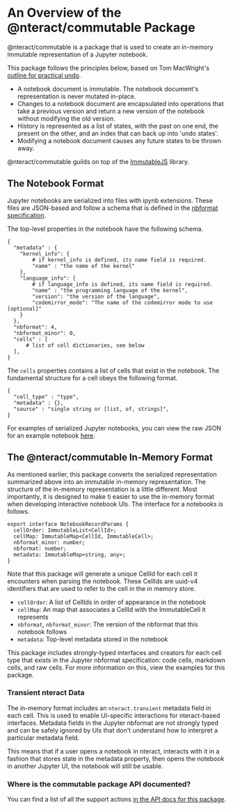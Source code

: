 # An Overview of the @nteract/commutable Package

@nteract/commutable is a package that is used to create an in-memory Immutable representation of a Jupyter notebook.

This package follows the principles below, based on Tom MacWright's [outline for practical undo](http://www.macwright.org/2015/05/18/practical-undo.html).

- A notebook document is immutable. The notebook document's representation is never mutated in-place.
- Changes to a notebook document are encapsulated into operations that take a previous version and return a new version of the notebook without modifying the old version.
- History is represented as a list of states, with the past on one end, the present on the other, and an index that can back up into 'undo states'.
- Modifying a notebook document causes any future states to be thrown away.

@nteract/commutable guilds on top of the [ImmutableJS](https://immutable-js.github.io/immutable-js/) library.

## The Notebook Format

Jupyter notebooks are serialized into files with ipynb extensions. These files are JSON-based and follow a schema that is defined in the [nbformat specification](https://nbformat.readthedocs.io/en/latest/).

The top-level properties in the notebook have the following schema.

```
{
  "metadata" : {
    "kernel_info": {
        # if kernel_info is defined, its name field is required.
        "name" : "the name of the kernel"
    },
    "language_info": {
        # if language_info is defined, its name field is required.
        "name" : "the programming language of the kernel",
        "version": "the version of the language",
        "codemirror_mode": "The name of the codemirror mode to use [optional]"
    }
  },
  "nbformat": 4,
  "nbformat_minor": 0,
  "cells" : [
      # list of cell dictionaries, see below
  ],
}
```

The `cells` properties contains a list of cells that exist in the notebook. The fundamental structure for a cell obeys the following format.

```
{
  "cell_type" : "type",
  "metadata" : {},
  "source" : "single string or [list, of, strings]",
}
```

For examples of serialized Jupyter notebooks, you can view the raw JSON for an example notebook [here](https://raw.githubusercontent.com/nteract/examples/master/python/intro.ipynb).

## The @nteract/commutable In-Memory Format

As mentioned earlier, this package converts the serialized representation summarized above into an immutable in-memory representation. The structure of the in-memory representation is a little different. Most importantly, it is designed to make ti easier to use the in-memory format when developing interactive notebook UIs. The interface for a notebooks is follows.

```
export interface NotebookRecordParams {
  cellOrder: ImmutableList<CellId>;
  cellMap: ImmutableMap<CellId, ImmutableCell>;
  nbformat_minor: number;
  nbformat: number;
  metadata: ImmutableMap<string, any>;
}
```

Note that this package will generate a unique CellId for each cell it encounters when parsing the notebook. These CellIds are uuid-v4 identifiers that are used to refer to the cell in the in memory store.

- `cellOrder`: A list of CellIds in order of appearance in the notebook
- `cellMap`: An map that associates a CellId with the ImmutableCell it represents
- `nbformat`, `nbformat_minor`: The version of the nbformat that this notebook follows
- `metadata`: Top-level metadata stored in the notebook

This package includes strongly-typed interfaces and creators for each cell type that exists in the Jupyter nbformat specification: code cells, markdown cells, and raw cells. For more information on this, view the examples for this package.

### Transient nteract Data

The in-memory format includes an `nteract.transient` metadata field in each cell. This is used to enable UI-specific interactions for nteract-based interfaces. Metadata fields in the Jupyter nbformat are not strongly typed and can be safely ignored by UIs that don't understand how to interpret a particular metadata field.

This means that if a user opens a notebook in nteract, interacts with it in a fashion that stores state in the metadata property, then opens the notebook in another Jupyter UI, the notebook will still be usable.

### Where is the commutable package API documented?

You can find a list of all the support actions [in the API docs for this package](https://packages.nteract.io/modules/commutable.html).
